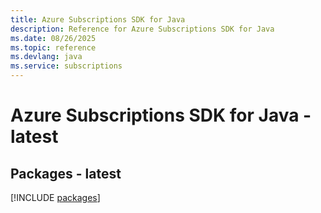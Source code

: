 ```yaml
---
title: Azure Subscriptions SDK for Java
description: Reference for Azure Subscriptions SDK for Java
ms.date: 08/26/2025
ms.topic: reference
ms.devlang: java
ms.service: subscriptions
---
```

# Azure Subscriptions SDK for Java - latest
## Packages - latest
[!INCLUDE [packages](subscriptions-index.md)]